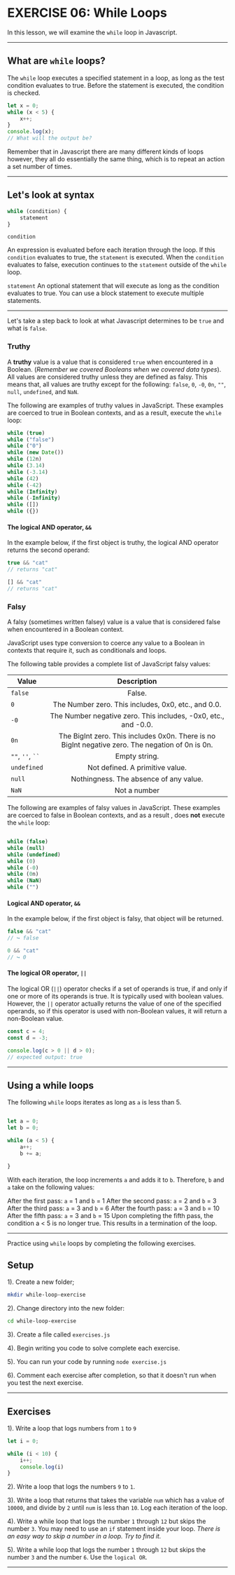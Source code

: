 # EXERCISE 06: While Loops

In this lesson, we will examine the `while` loop in Javascript.

---

## What are `while` loops?

The `while` loop executes a specified statement in a loop, as long as the test condition evaluates to true. Before the statement is executed, the condition is checked.

```javascript
let x = 0;
while (x < 5) {
    x++;
}
console.log(x);
// What will the output be?
```

Remember that in Javascript there are many different kinds of loops however, they all do essentially the same thing, which is to repeat an action a set number of times.

---

## Let's look at syntax

```javascript
while (condition) {
    statement
}
```

`condition`

An expression is evaluated before each iteration through the loop. If this `condition` evaluates to true, the `statement` is executed. When the `condition` evaluates to false, execution continues to the `statement` outside of the `while` loop.

`statement`
An optional statement that will execute as long as the condition evaluates to true. You can use a block statement to execute multiple statements.

---

Let's take a step back to look at what Javascript determines to be `true` and what is `false`.

### Truthy

A **truthy** value is a value that is considered `true` when encountered in a Boolean. (*Remember we covered Booleans when we covered data types*). All values are considered truthy unless they are defined as falsy. This means that, all values are truthy except for the following: `false`, `0`, `-0`, `0n`, `""`, `null`, `undefined`, and `NaN`.

The following are examples of truthy values in JavaScript. These examples are coerced to true in Boolean contexts, and as a result, execute the `while` loop:

```javascript
while (true)
while ("false")
while ("0")
while (new Date())
while (12n)
while (3.14)
while (-3.14)
while (42)
while (-42)
while (Infinity)
while (-Infinity)
while ([])
while ({})

```

#### The logical AND operator, `&&`

In the example below, if the first object is truthy, the logical AND operator returns the second operand:

```js
true && "cat"
// returns "cat"

[] && "cat"
// returns "cat"
```

### Falsy

A falsy (sometimes written falsey) value is a value that is considered false when encountered in a Boolean context.

JavaScript uses type conversion to coerce any value to a Boolean in contexts that require it, such as conditionals and loops.

The following table provides a complete list of JavaScript falsy values:

|  Value             | Description                                                                                     |
|--------------------|:-----------------------------------------------------------------------------------------------:|
| `false`            | False.                                                                                          |
| `0`                | The Number zero. This includes, 0x0, etc., and 0.0.                                             |
| `-0`               | The Number negative zero. This includes, -0x0, etc., and -0.0.                                  |
| `0n`               | The BigInt zero. This includes 0x0n. There is no BigInt negative zero. The negation of 0n is 0n.|
| `""`, `''`, ` `` ` | Empty string.                                                                                   |
| `undefined`        | Not defined. A primitive value.                                                                 |
| `null`             | Nothingness. The absence of any value.                                                          |
| `NaN`              | Not a number                                                                                    |

The following are examples of falsy values in JavaScript. These examples are coerced to false in Boolean contexts, and as a  result , does **not** execute the `while` loop:

```javascript

while (false)
while (null)
while (undefined)
while (0)
while (-0)
while (0n)
while (NaN)
while ("")

```

#### Logical AND operator, `&&`

In the example below, if the first object is falsy, that object will be returned.

```js
false && "cat"
// ↪ false

0 && "cat"
// ↪ 0
```

#### The logical OR operator, `||`

The logical OR (`||`) operator checks if a set of operands is true, if and only if one or more of its operands is true. It is typically used with boolean values. However, the `||` operator actually returns the value of one of the specified operands, so if this operator is used with non-Boolean values, it will return a non-Boolean value.

```js
const c = 4;
const d = -3;

console.log(c > 0 || d > 0);
// expected output: true
```

---

## Using a while loops

The following `while` loops iterates as long as `a` is less than 5.

```javascript

let a = 0;
let b = 0;

while (a < 5) {
    a++;
    b += a;

}
```

With each iteration, the loop increments `a` and adds it to `b`. Therefore, `b` and `a` take on the following values:

After the first pass: `a` = 1 and `b` = 1
After the second pass: `a` = 2 and `b` = 3
After the third pass: `a` = 3 and `b` = 6
After the fourth pass: `a` = 3 and `b` = 10
After the fifth pass: `a` = 3 and `b` = 15
Upon completing the fifth pass, the condition a < 5 is no longer true. This results in a termination of the loop.

---

Practice using `while` loops by completing the following exercises.

## Setup

1). Create a new folder;

```sh
mkdir while-loop-exercise
```

2). Change directory into the new folder:

```sh
cd while-loop-exercise
```

3). Create a file called `exercises.js`

4). Begin writing you code to solve complete each exercise.

5). You can run your code by running `node exercise.js`

6). Comment each exercise after completion, so that it doesn't run when you test the next exercise.

---

## Exercises

1). Write a loop that logs numbers from `1` to `9`

```javascript
let i = 0;

while (i < 10) {
    i++;
    console.log(i)
}
```

2). Write a loop that logs the numbers `9` to `1`.

3). Write a loop that returns that takes the variable `num` which has a value of `10000`, and divide by `2` until `num` is less than `10`. Log each iteration of the loop.

4). Write a while loop that logs the number `1` through `12` but skips the number `3`. You may need to use an `if` statement inside your loop. *There is an easy way to skip a number in a loop. Try to find it.*

5). Write a while loop that logs the number `1` through `12` but skips the number `3` and the number `6`. Use the `logical OR`.

---
